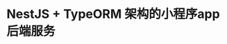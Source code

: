 <!--
 * @Author: your name
 * @Date: 2022-03-31 12:42:42
 * @LastEditTime: 2022-04-16 06:08:18
 * @LastEditors: your name
 * @Description: 打开koroFileHeader查看配置 进行设置: https://github.com/OBKoro1/koro1FileHeader/wiki/%E9%85%8D%E7%BD%AE
 * @FilePath: /bus-box-rent/README.md
-->
# NestJS + TypeORM 架构的小程序app后端服务